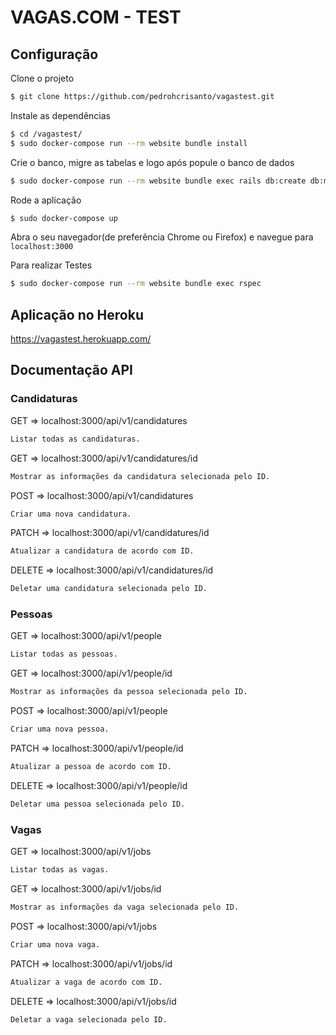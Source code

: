 # VAGAS.COM - TEST
## Configuração

Clone o projeto

```sh
$ git clone https://github.com/pedrohcrisanto/vagastest.git
```

Instale as dependências
```sh
$ cd /vagastest/
$ sudo docker-compose run --rm website bundle install
```

Crie o banco, migre as tabelas e logo após popule o banco de dados
```sh
$ sudo docker-compose run --rm website bundle exec rails db:create db:migrate db:seed
```

Rode a aplicação
```sh
$ sudo docker-compose up
```

Abra o seu navegador(de preferência Chrome ou Firefox) e navegue para `localhost:3000`

Para realizar Testes
```sh
$ sudo docker-compose run --rm website bundle exec rspec
```
## Aplicação no Heroku
https://vagastest.herokuapp.com/

## Documentação API
          
### Candidaturas
 GET => localhost:3000/api/v1/candidatures
  ```sh
  Listar todas as candidaturas.
 ```
 GET => localhost:3000/api/v1/candidatures/id
   ```sh
  Mostrar as informações da candidatura selecionada pelo ID.
   ```
 POST => localhost:3000/api/v1/candidatures
   ```sh
  Criar uma nova candidatura.
   ```
 PATCH => localhost:3000/api/v1/candidatures/id
   ```sh
  Atualizar a candidatura de acordo com ID.
   ```
 DELETE => localhost:3000/api/v1/candidatures/id
   ```sh
  Deletar uma candidatura selecionada pelo ID.
   ```
          
  ### Pessoas
 GET 	=> localhost:3000/api/v1/people
   ```sh
  Listar todas as pessoas.
   ```
 GET 	=> localhost:3000/api/v1/people/id
   ```sh
  Mostrar as informações da pessoa selecionada pelo ID.
   ```
 POST => localhost:3000/api/v1/people
   ```sh
  Criar uma nova pessoa.
   ```
 PATCH => localhost:3000/api/v1/people/id
   ```sh
  Atualizar a pessoa de acordo com ID.
   ```
 DELETE => localhost:3000/api/v1/people/id
   ```sh
  Deletar uma pessoa selecionada pelo ID.
   ```
 ### Vagas
 GET => localhost:3000/api/v1/jobs
   ```sh
  Listar todas as vagas.
   ```
 GET => localhost:3000/api/v1/jobs/id
   ```sh
  Mostrar as informações da vaga selecionada pelo ID.
   ```
 POST => localhost:3000/api/v1/jobs
   ```sh
  Criar uma nova vaga.
   ```
 PATCH => localhost:3000/api/v1/jobs/id
   ```sh
  Atualizar a vaga de acordo com ID.
   ```
 DELETE => localhost:3000/api/v1/jobs/id
   ```sh
  Deletar a vaga selecionada pelo ID.     
   ```
